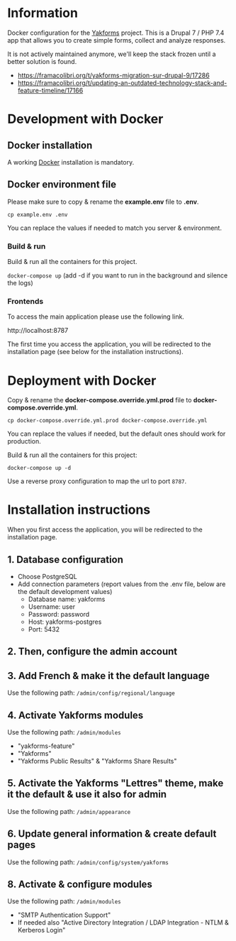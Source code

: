 # Information

Docker configuration for the [Yakforms](https://framagit.org/yakforms/yakforms) project. This is a Drupal 7 / PHP 7.4 app that allows you to create simple forms, collect and analyze responses.

It is not actively maintained anymore, we'll keep the stack frozen until a better solution is found.
- https://framacolibri.org/t/yakforms-migration-sur-drupal-9/17286
- https://framacolibri.org/t/updating-an-outdated-technology-stack-and-feature-timeline/17166

# Development with Docker

## Docker installation

A working [Docker](https://docs.docker.com/engine/install/) installation is mandatory.

## Docker environment file

Please make sure to copy & rename the **example.env** file to **.env**.

``cp example.env .env``

You can replace the values if needed to match you server & environment.

### Build & run

Build & run all the containers for this project.

``docker-compose up`` (add -d if you want to run in the background and silence the logs)

### Frontends

To access the main application please use the following link.

http://localhost:8787

The first time you access the application, you will be redirected to the installation page (see below for the installation instructions).

# Deployment with Docker

Copy & rename the **docker-compose.override.yml.prod** file to **docker-compose.override.yml**.

`cp docker-compose.override.yml.prod docker-compose.override.yml`

You can replace the values if needed, but the default ones should work for production.

Build & run all the containers for this project:

`docker-compose up -d`

Use a reverse proxy configuration to map the url to port `8787`.

# Installation instructions

When you first access the application, you will be redirected to the installation page.

## 1. Database configuration
- Choose PostgreSQL
- Add connection parameters (report values from the .env file, below are the default development values)
  - Database name: yakforms
  - Username: user
  - Password: password
  - Host: yakforms-postgres
  - Port: 5432

## 2. Then, configure the admin account

## 3. Add French & make it the default language

Use the following path: `/admin/config/regional/language`

## 4. Activate Yakforms modules

Use the following path: `/admin/modules`

- "yakforms-feature"
- "Yakforms"
- "Yakforms Public Results" & "Yakforms Share Results"

## 5. Activate the Yakforms "Lettres" theme, make it the default & use it also for admin

Use the following path: `/admin/appearance`

## 6. Update general information & create default pages

Use the following path: `/admin/config/system/yakforms`

## 8. Activate & configure modules

Use the following path: `/admin/modules`

- "SMTP Authentication Support"
- If needed also "Active Directory Integration / LDAP Integration - NTLM & Kerberos Login"
